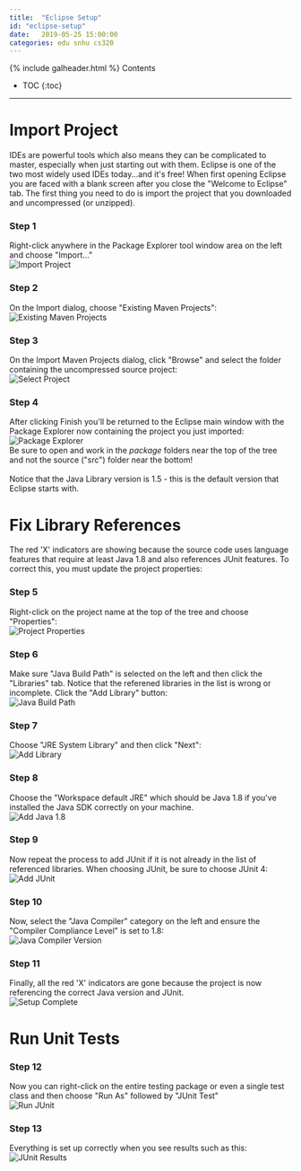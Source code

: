 ```yaml
---
title:  "Eclipse Setup"
id: "eclipse-setup"
date:   2019-05-25 15:00:00
categories: edu snhu cs320
---
```

{% include galheader.html %}
Contents
* TOC
{:toc}
<hr/>

# Import Project
IDEs are powerful tools which also means they can be complicated to master, especially when just starting out with them. Eclipse is one of the two most widely used IDEs today...and it's free! When first opening Eclipse you are faced with a blank screen after you close the "Welcome to Eclipse" tab. The first thing you need to do is import the project that you downloaded and uncompressed (or unzipped).

### Step 1
Right-click anywhere in the Package Explorer tool window area on the left and choose "Import..."
<br /><img src="http://blog.pragmatictech.guru/img/eclipse-setup/1_eclipse_import_project.png" title="Import Project">

### Step 2
On the Import dialog, choose "Existing Maven Projects":
<br /><img src="http://blog.pragmatictech.guru/img/eclipse-setup/2_eclipse_maven_wizard.png" title="Existing Maven Projects">

### Step 3
On the Import Maven Projects dialog, click "Browse" and select the folder containing the uncompressed source project:
<br /><img src="http://blog.pragmatictech.guru/img/eclipse-setup/3_eclipse_maven_import.png" title="Select Project">

### Step 4
After clicking Finish you'll be returned to the Eclipse main window with the Package Explorer now containing the project you just imported:
<br /><img src="http://blog.pragmatictech.guru/img/eclipse-setup/4_eclipse_package_explorer.png" title="Package Explorer">
<br />Be sure to open and work in the *package* folders near the top of the tree and not the source ("src") folder near the bottom!<br /><br />
Notice that the Java Library version is 1.5 - this is the default version that Eclipse starts with.

# Fix Library References
The red 'X' indicators are showing because the source code uses language features that require at least Java 1.8 and also references JUnit features. To correct this, you must update the project properties:

### Step 5
Right-click on the project name at the top of the tree and choose "Properties":
<br /><img src="http://blog.pragmatictech.guru/img/eclipse-setup/5_eclipse_package_properties.png" title="Project Properties">

### Step 6
Make sure "Java Build Path" is selected on the left and then click the "Libraries" tab. Notice that the referened libraries in the list is wrong or incomplete. Click the "Add Library" button:
<br /><img src="http://blog.pragmatictech.guru/img/eclipse-setup/6_eclipse_java_build_path.png" title="Java Build Path">

### Step 7
Choose "JRE System Library" and then click "Next":
<br /><img src="http://blog.pragmatictech.guru/img/eclipse-setup/7_eclipse_add_library.png" title="Add Library">

### Step 8
Choose the "Workspace default JRE" which should be Java 1.8 if you've installed the Java SDK correctly on your machine.
<br /><img src="http://blog.pragmatictech.guru/img/eclipse-setup/8_eclipse_add_jre.png" title="Add Java 1.8">

### Step 9
Now repeat the process to add JUnit if it is not already in the list of referenced libraries. When choosing JUnit, be sure to choose JUnit 4:
<br /><img src="http://blog.pragmatictech.guru/img/eclipse-setup/9_eclipse_add_junit.png" title="Add JUnit">

### Step 10
Now, select the "Java Compiler" category on the left and ensure the "Compiler Compliance Level" is set to 1.8:
<br /><img src="http://blog.pragmatictech.guru/img/eclipse-setup/10_eclipse-java-compiler.png" title="Java Compiler Version">

### Step 11
Finally, all the red 'X' indicators are gone because the project is now referencing the correct Java version and JUnit.
<br /><img src="http://blog.pragmatictech.guru/img/eclipse-setup/11_eclipse_after_properties.png" title="Setup Complete">

# Run Unit Tests
### Step 12
Now you can right-click on the entire testing package or even a single test class and then choose "Run As" followed by "JUnit Test"
<br /><img src="http://blog.pragmatictech.guru/img/eclipse-setup/12_eclipse_runas_junit.png" title="Run JUnit">

### Step 13
Everything is set up correctly when you see results such as this:
<br /><img src="http://blog.pragmatictech.guru/img/eclipse-setup/13_eclipse_junit_results.png" title="JUnit Results">

